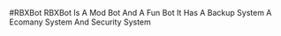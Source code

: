 #RBXBot
RBXBot Is A Mod Bot And A Fun Bot
It Has A Backup System A Ecomany System And Security System
